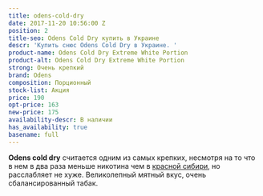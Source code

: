 ```yaml
---
title: odens-cold-dry
date: 2017-11-20 10:56:00 Z
position: 2
title-seo: Odens Cold Dry купить в Украине
descr: 'Купить снюс Odens Cold Dry в Украине. '
product-name: Odens Cold Dry Extreme White Portion
product-alt: Odens Cold Dry Extreme White Portion
strong: Очень крепкий
brand: Odens
composition: Порционный
stock-list: Акция
price: 190
opt-price: 163
new-price: 175
availability-descr: В наличии
has_availability: true
basename: full
---
```


**Odens cold dry** считается одним из самых крепких, несмотря на то что в нем в два раза меньше никотина чем в [красной сибири](/siberia-white), но расслабляет не хуже. Великолепный мятный вкус, очень сбалансированный табак.